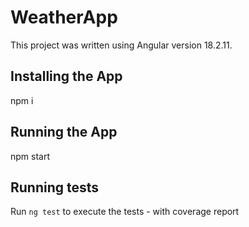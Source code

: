 # WeatherApp
This project was written using Angular version 18.2.11.

## Installing the App

npm i

## Running the App

npm start

## Running tests

Run `ng test` to execute the tests - with coverage report
